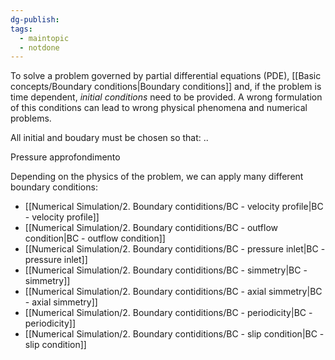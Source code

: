 ```yaml
---
dg-publish: 
tags:
  - maintopic
  - notdone
---
```

To solve a problem governed by partial differential equations (PDE), [[Basic concepts/Boundary conditions|Boundary conditions]] and, if the problem is time dependent, *initial conditions* need to be provided.
A wrong formulation of this conditions can lead to wrong physical phenomena and numerical problems.


All initial and boudary must be chosen so that:
..

Pressure approfondimento

Depending on the physics of the problem, we can apply many different boundary conditions:
- [[Numerical Simulation/2. Boundary contiditions/BC - velocity profile|BC - velocity profile]]
- [[Numerical Simulation/2. Boundary contiditions/BC - outflow condition|BC - outflow condition]]
- [[Numerical Simulation/2. Boundary contiditions/BC - pressure inlet|BC - pressure inlet]]
- [[Numerical Simulation/2. Boundary contiditions/BC - simmetry|BC - simmetry]]
- [[Numerical Simulation/2. Boundary contiditions/BC - axial simmetry|BC - axial simmetry]]
- [[Numerical Simulation/2. Boundary contiditions/BC - periodicity|BC - periodicity]]
- [[Numerical Simulation/2. Boundary contiditions/BC - slip condition|BC - slip condition]]
